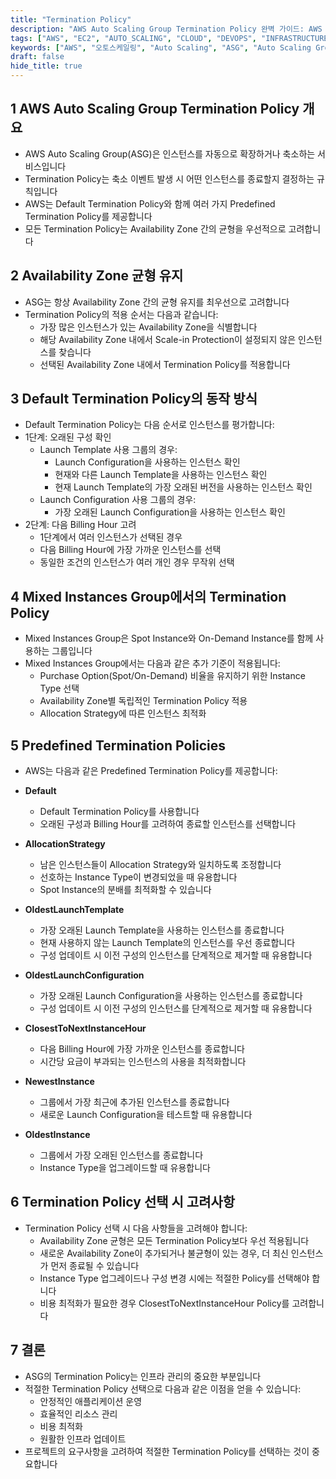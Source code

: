 ```yaml
---
title: "Termination Policy"
description: "AWS Auto Scaling Group Termination Policy 완벽 가이드: AWS Auto Scaling Group의 Termination Policy를 상세히 알아봅니다. Default Termination Policy의 동작 방식부터 Predefined Termination Policies까지 실무에 필요한 모든 내용을 다룹니다. ASG 운영 시 최적의 Termination Policy 선택을 위한 실용적인 가이드입니다."
tags: ["AWS", "EC2", "AUTO_SCALING", "CLOUD", "DEVOPS", "INFRASTRUCTURE"]
keywords: ["AWS", "오토스케일링", "Auto Scaling", "ASG", "Auto Scaling Group", "Termination Policy", "종료 정책", "Scale In", "스케일인", "AWS EC2", "클라우드", "인프라", "데브옵스", "DevOps", "인프라 자동화", "AWS 자동화"]
draft: false
hide_title: true
---
```


## 1 AWS Auto Scaling Group Termination Policy 개요

- AWS Auto Scaling Group(ASG)은 인스턴스를 자동으로 확장하거나 축소하는 서비스입니다
- Termination Policy는 축소 이벤트 발생 시 어떤 인스턴스를 종료할지 결정하는 규칙입니다
- AWS는 Default Termination Policy와 함께 여러 가지 Predefined Termination Policy를 제공합니다
- 모든 Termination Policy는 Availability Zone 간의 균형을 우선적으로 고려합니다



## 2 Availability Zone 균형 유지

- ASG는 항상 Availability Zone 간의 균형 유지를 최우선으로 고려합니다
- Termination Policy의 적용 순서는 다음과 같습니다:
    - 가장 많은 인스턴스가 있는 Availability Zone을 식별합니다
    - 해당 Availability Zone 내에서 Scale-in Protection이 설정되지 않은 인스턴스를 찾습니다
    - 선택된 Availability Zone 내에서 Termination Policy를 적용합니다



## 3 Default Termination Policy의 동작 방식

- Default Termination Policy는 다음 순서로 인스턴스를 평가합니다:
- 1단계: 오래된 구성 확인
    - Launch Template 사용 그룹의 경우:
        - Launch Configuration을 사용하는 인스턴스 확인
        - 현재와 다른 Launch Template을 사용하는 인스턴스 확인
        - 현재 Launch Template의 가장 오래된 버전을 사용하는 인스턴스 확인
    - Launch Configuration 사용 그룹의 경우:
        - 가장 오래된 Launch Configuration을 사용하는 인스턴스 확인
- 2단계: 다음 Billing Hour 고려
    - 1단계에서 여러 인스턴스가 선택된 경우
    - 다음 Billing Hour에 가장 가까운 인스턴스를 선택
    - 동일한 조건의 인스턴스가 여러 개인 경우 무작위 선택



## 4 Mixed Instances Group에서의 Termination Policy

- Mixed Instances Group은 Spot Instance와 On-Demand Instance를 함께 사용하는 그룹입니다
- Mixed Instances Group에서는 다음과 같은 추가 기준이 적용됩니다:
    - Purchase Option(Spot/On-Demand) 비율을 유지하기 위한 Instance Type 선택
    - Availability Zone별 독립적인 Termination Policy 적용
    - Allocation Strategy에 따른 인스턴스 최적화



## 5 Predefined Termination Policies

- AWS는 다음과 같은 Predefined Termination Policy를 제공합니다:

- **Default**
    - Default Termination Policy를 사용합니다
    - 오래된 구성과 Billing Hour를 고려하여 종료할 인스턴스를 선택합니다
- **AllocationStrategy**
    - 남은 인스턴스들이 Allocation Strategy와 일치하도록 조정합니다
    - 선호하는 Instance Type이 변경되었을 때 유용합니다
    - Spot Instance의 분배를 최적화할 수 있습니다
- **OldestLaunchTemplate**
    - 가장 오래된 Launch Template을 사용하는 인스턴스를 종료합니다
    - 현재 사용하지 않는 Launch Template의 인스턴스를 우선 종료합니다
    - 구성 업데이트 시 이전 구성의 인스턴스를 단계적으로 제거할 때 유용합니다
- **OldestLaunchConfiguration**
    - 가장 오래된 Launch Configuration을 사용하는 인스턴스를 종료합니다
    - 구성 업데이트 시 이전 구성의 인스턴스를 단계적으로 제거할 때 유용합니다
- **ClosestToNextInstanceHour**
    - 다음 Billing Hour에 가장 가까운 인스턴스를 종료합니다
    - 시간당 요금이 부과되는 인스턴스의 사용을 최적화합니다
- **NewestInstance**
    - 그룹에서 가장 최근에 추가된 인스턴스를 종료합니다
    - 새로운 Launch Configuration을 테스트할 때 유용합니다
- **OldestInstance**
    - 그룹에서 가장 오래된 인스턴스를 종료합니다
    - Instance Type을 업그레이드할 때 유용합니다



## 6 Termination Policy 선택 시 고려사항

- Termination Policy 선택 시 다음 사항들을 고려해야 합니다:
    - Availability Zone 균형은 모든 Termination Policy보다 우선 적용됩니다
    - 새로운 Availability Zone이 추가되거나 불균형이 있는 경우, 더 최신 인스턴스가 먼저 종료될 수 있습니다
    - Instance Type 업그레이드나 구성 변경 시에는 적절한 Policy를 선택해야 합니다
    - 비용 최적화가 필요한 경우 ClosestToNextInstanceHour Policy를 고려합니다



## 7 결론

- ASG의 Termination Policy는 인프라 관리의 중요한 부분입니다
- 적절한 Termination Policy 선택으로 다음과 같은 이점을 얻을 수 있습니다:
    - 안정적인 애플리케이션 운영
    - 효율적인 리소스 관리
    - 비용 최적화
    - 원활한 인프라 업데이트
- 프로젝트의 요구사항을 고려하여 적절한 Termination Policy를 선택하는 것이 중요합니다